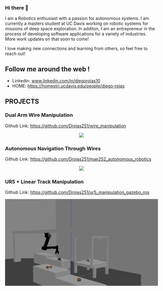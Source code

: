 ### Hi there 👋

<!--
**Drojas251/Drojas251** is a ✨ _special_ ✨ repository because its `README.md` (this file) appears on your GitHub profile.

Here are some ideas to get you started:

- 🔭 I’m currently working on ...
- 🌱 I’m currently learning ...
- 👯 I’m looking to collaborate on ...
- 🤔 I’m looking for help with ...
- 💬 Ask me about ...
- 📫 How to reach me: ...
- 😄 Pronouns: ...
- ⚡ Fun fact: ...
-->

I am a Robotics enthusiast with a passion for autonomous systems. I am currently a masters student at UC Davis working on robotic systems for missions of deep space exploration. In additon, I am an entrepreneur in the process of developing software applications for a variety of industries. More work updates on that soon to come! 

I love making new connections and learning from others, so feel free to reach out! 

## Follow me around the web ! 

- Linkedin:  www.linkedin.com/in/diegorojas10
- HOME: https://homestri.ucdavis.edu/people/diego-rojas

<!--
## Projects 
<p align="center">
<img src="https://github.com/Drojas251/Agriculture-Mobile-Robot-Simulation-/blob/master/media/ag_robot.gif" width="400">

-->
## PROJECTS

### Dual Arm Wire Manipulation
Github Link: https://github.com/Drojas251/wire_manipulation

<p align="center">
<img src="https://github.com/Drojas251/Drojas251/blob/master/media/wire_manip.gif" width="300">

### Autonomous Navigation Through Wires
Github Link: https://github.com/Drojas251/mae252_autonomous_robotics
  
<p align="center">
<img src="https://github.com/Drojas251/Drojas251/blob/master/media/autonomous_navigation.gif" width="600">
  
 ### UR5 + Linear Track Manipulation 
 Github Link: https://github.com/Drojas251/ur5_manipulation_gazebo_ros
 <p align="center">
 <img src="https://github.com/Drojas251/Drojas251/blob/master/media/ur5_gantry.gif" width="600">
